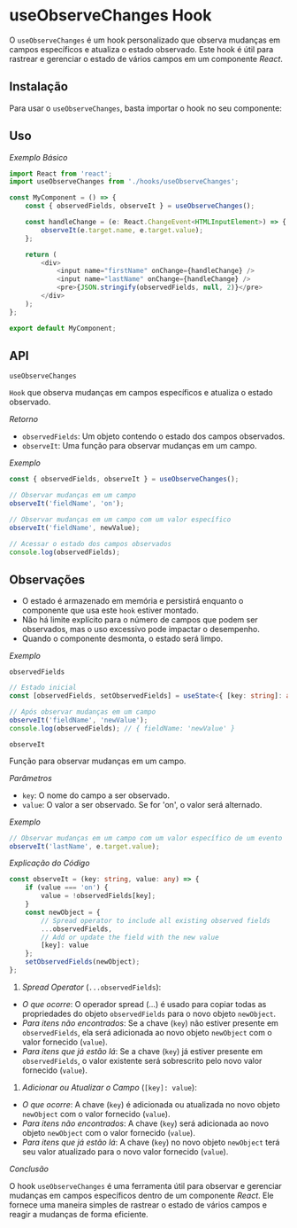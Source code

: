 # useObserveChanges Hook

O `useObserveChanges` é um hook personalizado que observa mudanças em campos específicos e atualiza o estado observado. Este hook é útil para rastrear e gerenciar o estado de vários campos em um componente *React*.

## Instalação

Para usar o `useObserveChanges`, basta importar o hook no seu componente:

## Uso

*Exemplo Básico*

```typescript
import React from 'react';
import useObserveChanges from './hooks/useObserveChanges';

const MyComponent = () => {
    const { observedFields, observeIt } = useObserveChanges();

    const handleChange = (e: React.ChangeEvent<HTMLInputElement>) => {
        observeIt(e.target.name, e.target.value);
    };

    return (
        <div>
            <input name="firstName" onChange={handleChange} />
            <input name="lastName" onChange={handleChange} />
            <pre>{JSON.stringify(observedFields, null, 2)}</pre>
        </div>
    );
};

export default MyComponent;
```

## API

`useObserveChanges`

`Hook` que observa mudanças em campos específicos e atualiza o estado observado.

*Retorno*

- `observedFields`: Um objeto contendo o estado dos campos observados.
- `observeIt`: Uma função para observar mudanças em um campo.

*Exemplo*

```typescript
const { observedFields, observeIt } = useObserveChanges();

// Observar mudanças em um campo
observeIt('fieldName', 'on');

// Observar mudanças em um campo com um valor específico
observeIt('fieldName', newValue);

// Acessar o estado dos campos observados
console.log(observedFields);
```

## Observações

- O estado é armazenado em memória e persistirá enquanto o componente que usa este `hook` estiver montado.
- Não há limite explícito para o número de campos que podem ser observados, mas o uso excessivo pode impactar o desempenho.
- Quando o componente desmonta, o estado será limpo.
 
*Exemplo*

`observedFields`

```typescript
// Estado inicial
const [observedFields, setObservedFields] = useState<{ [key: string]: any }>({});

// Após observar mudanças em um campo
observeIt('fieldName', 'newValue');
console.log(observedFields); // { fieldName: 'newValue' }
```

`observeIt`

Função para observar mudanças em um campo.

*Parâmetros*

- `key`: O nome do campo a ser observado.
- `value`: O valor a ser observado. Se for 'on', o valor será alternado.

*Exemplo*

```typescript
// Observar mudanças em um campo com um valor específico de um evento
observeIt('lastName', e.target.value);
```

*Explicação do Código*

```typescript
const observeIt = (key: string, value: any) => {
    if (value === 'on') {
        value = !observedFields[key];
    }
    const newObject = {
        // Spread operator to include all existing observed fields
        ...observedFields,
        // Add or update the field with the new value
        [key]: value
    };
    setObservedFields(newObject);
};
```

1. *Spread Operator* (`...observedFields`):
- *O que ocorre*: O operador spread (...) é usado para copiar todas as propriedades do objeto `observedFields` para o novo objeto `newObject`.
- *Para itens não encontrados*: Se a chave (`key`) não estiver presente em `observedFields`, ela será adicionada ao novo objeto `newObject` com o valor fornecido (`value`).
- *Para itens que já estão lá*: Se a chave (`key`) já estiver presente em `observedFields`, o valor existente será sobrescrito pelo novo valor fornecido (`value`).
1. *Adicionar ou Atualizar o Campo* (`[key]: value`):
- *O que ocorre*: A chave (`key`) é adicionada ou atualizada no novo objeto `newObject` com o valor fornecido (`value`).
- *Para itens não encontrados*: A chave (`key`) será adicionada ao novo objeto `newObject` com o valor fornecido (`value`).
- *Para itens que já estão lá*: A chave (`key`) no novo objeto `newObject` terá seu valor atualizado para o novo valor fornecido (`value`).

*Conclusão*

O hook `useObserveChanges` é uma ferramenta útil para observar e gerenciar mudanças em campos específicos dentro de um componente *React*. Ele fornece uma maneira simples de rastrear o estado de vários campos e reagir a mudanças de forma eficiente.